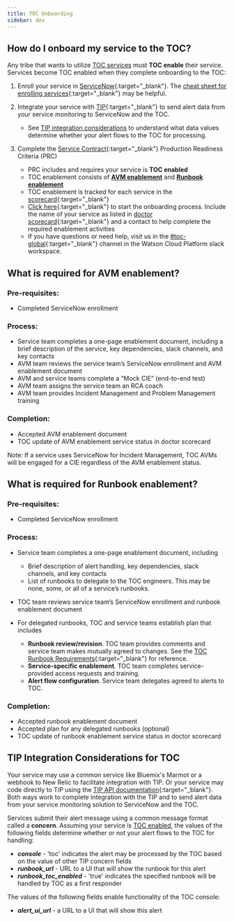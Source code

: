 ```yaml
---
title: TOC Onboarding
sidebar: dev
---
```


## How do I onboard my service to the TOC?

Any tribe that wants to utilize [TOC services](r#what-are-the-services-available-from-toc) must **TOC enable** their service. Services become TOC enabled when they complete onboarding to the TOC:

1. Enroll your service in [ServiceNow](https://w3-connections.ibm.com/wikis/home?lang=en-us#!/wiki/W72236921778c_44ea_b5ac_6d8bad99ac4e/page/Enrolling%20A%20Service%20for%20Ticket%20Management){:target="_blank"}. The [cheat sheet for enrolling services](https://ibm.ent.box.com/notes/244045701906?s=rellzkqseom4i63tyzki5w2ci50aumcd
){:target="_blank"} may be helpful.

1. Integrate your service with [TIP](https://github.ibm.com/cloud-sre/world-of-tip/blob/master/README.md){:target="_blank"} to send alert data from your service monitoring to ServiceNow and the TOC.
    * See [TIP integration considerations](#tip-integration-considerations-for-toc) to understand what data values determine whether your alert flows to the TOC for processing.

1. Complete the [Service Contract](https://pages.github.ibm.com/CloudEngineering/service_contract/){:target="_blank"} Production Readiness Criteria (PRC)
     * PRC includes and requires your service is **TOC enabled**
     * TOC enablement consists of [**AVM enablement**](#what-is-required-for-avm-enablement) and [**Runbook enablement**](#what-is-required-for-runbook-enablement)
     * TOC enablement is tracked for each service in the [scorecard](https://pages.github.ibm.com/cloud-sre/ToolsPlatform/scorecard-docs/scorecard_overview/){:target="_blank"}
     * [Click here](https://github.ibm.com/global-toc/TOC-Cloud-Onboarding/issues/new){:target="_blank"} to start the onboarding process. Include the name of your service as listed in [doctor scorecard](https://doctor.bluemix.net/\#/scorecard){:target="_blank"} and a contact to help complete the required enablement activities
     * If you have questions or need help, visit us in the [#toc-global](https://ibm-cloudplatform.slack.com/messages/C4BJ6N6SV){:target="_blank"} channel in the Watson Cloud Platform slack workspace.


## What is required for AVM enablement?

### Pre-requisites:

* Completed ServiceNow enrollment

### Process:

* Service team completes a one-page enablement document, including a brief description of the service, key dependencies, slack channels, and key contacts
* AVM team reviews the service team’s ServiceNow enrollment and AVM enablement document
* AVM and service teams complete a “Mock CIE” (end-to-end test)
* AVM team assigns the service team an RCA coach
* AVM team provides Incident Management and Problem Management training

### Completion:

* Accepted AVM enablement document
* TOC update of AVM enablement service status in doctor scorecard

Note: If a service uses ServiceNow for Incident Management, TOC AVMs will be engaged for a CIE regardless of the AVM enablement status.


## What is required for Runbook enablement?

### Pre-requisites:

* Completed ServiceNow enrollment

### Process:

* Service team completes a one-page enablement document, including
    * Brief description of alert handling, key dependencies, slack channels, and key contacts
    * List of runbooks to delegate to the TOC engineers.  This may be none, some, or all of a service’s runbooks.

* TOC team reviews service team’s ServiceNow enrollment and runbook enablement document
* For delegated runbooks, TOC and service teams establish plan that includes
    * **Runbook review/revision**.  TOC team provides comments and service team makes mutually agreed to changes.  See the [TOC Runbook Requirements](https://apps.na.collabserv.com/wikis/home?lang=en-us#!/wiki/W856c27876ff7_4ca0_889b_a3e778df0231/page/TOC%20Runbooks){:target="_blank"} for reference.
    * **Service-specific enablement**.  TOC team completes service-provided access requests and training.
    * **Alert flow configuration**.  Service team delegates agreed to alerts to TOC.

### Completion:

* Accepted runbook enablement document
* Accepted plan for any delegated runbooks (optional)
* TOC update of runbook enablement service status in doctor scorecard


## TIP Integration Considerations for TOC

Your service may use a common service like Bluemix's Marmot or a webhook to New Relic to facilitate integration with TIP.  Or your service may code directly to TIP using the [TIP API documentation](https://github.ibm.com/cloud-sre/tip-api){:target="_blank"}. Both ways work to complete integration with the TIP and to send alert data from your service monitoring solution to ServiceNow and the TOC.

Services submit their alert message using a common message format called a **concern**.  Assuming your service is [TOC enabled](#how-do-i-onboard-my-service-to-the-toc), the values of the following fields determine whether or not your alert flows to the TOC for handling:

* _**console**_ - 'toc' indicates the alert may be processed by the TOC based on the value of other TIP concern fields
* _**runbook&#95;url**_ - URL to a UI that will show the runbook for this alert
* _**runbook&#95;toc&#95;enabled**_ - 'true' indicates the specified runbook will be handled by TOC as a first responder

The values of the following fields enable functionality of the TOC console:

* _**alert&#95;ui&#95;url**_ - a URL to a UI that will show this alert
